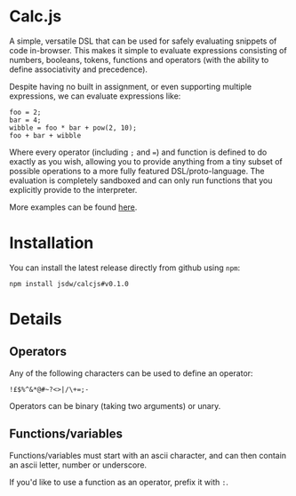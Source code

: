 # Calc.js

A simple, versatile DSL that can be used for safely evaluating snippets of code in-browser.
This makes it simple to evaluate expressions consisting of numbers, booleans, tokens,
functions and operators (with the ability to define associativity and precedence).

Despite having no built in assignment, or even supporting multiple expressions, we can
evaluate expressions like:

```
foo = 2;
bar = 4;
wibble = foo * bar + pow(2, 10);
foo + bar + wibble
```

Where every operator (including `;` and `=`) and function is defined to do exactly as you wish,
allowing you to provide anything from a tiny subset of possible operations to a more fully featured
DSL/proto-language. The evaluation is completely sandboxed and can only run functions that you explicitly
provide to the interpreter.

More examples can be found [here](https://github.com/jsdw/calcjs/blob/master/src/index.test.ts).

# Installation

You can install the latest release directly from github using `npm`:

```
npm install jsdw/calcjs#v0.1.0
```

# Details

## Operators

Any of the following characters can be used to define an operator:

```
!£$%^&*@#~?<>|/\+=;-
```

Operators can be binary (taking two arguments) or unary.

## Functions/variables

Functions/variables must start with an ascii character, and can then contain an ascii letter, number or underscore.

If you'd like to use a function as an operator, prefix it with `:`.


